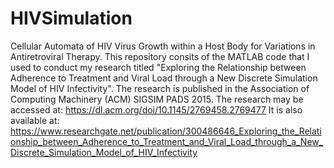 # HIVSimulation
Cellular Automata of HIV Virus Growth within a Host Body for Variations in Antiretroviral Therapy.
This repository consits of the MATLAB code that I used to conduct my research titled "Exploring the Relationship between Adherence to Treatment and Viral Load through a New Discrete Simulation Model of HIV Infectivity".
The research is published in the Association of Computing Machinery (ACM) SIGSIM PADS 2015.
The research may be accessed at: https://dl.acm.org/doi/10.1145/2769458.2769477
It is also available at: https://www.researchgate.net/publication/300486646_Exploring_the_Relationship_between_Adherence_to_Treatment_and_Viral_Load_through_a_New_Discrete_Simulation_Model_of_HIV_Infectivity

